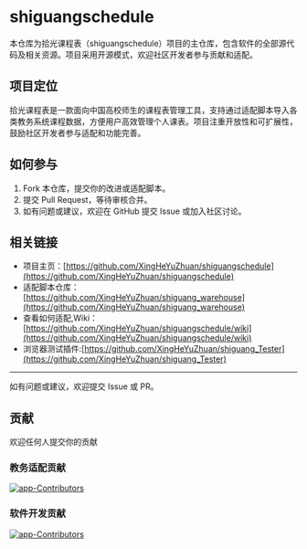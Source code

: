 # shiguangschedule

本仓库为拾光课程表（shiguangschedule）项目的主仓库，包含软件的全部源代码及相关资源。项目采用开源模式，欢迎社区开发者参与贡献和适配。

## 项目定位

拾光课程表是一款面向中国高校师生的课程表管理工具，支持通过适配脚本导入各类教务系统课程数据，方便用户高效管理个人课表。项目注重开放性和可扩展性，鼓励社区开发者参与适配和功能完善。

## 如何参与

1. Fork 本仓库，提交你的改进或适配脚本。
2. 提交 Pull Request，等待审核合并。
3. 如有问题或建议，欢迎在 GitHub 提交 Issue 或加入社区讨论。

## 相关链接

- 项目主页：[https://github.com/XingHeYuZhuan/shiguangschedule](https://github.com/XingHeYuZhuan/shiguangschedule)
- 适配脚本仓库：[https://github.com/XingHeYuZhuan/shiguang_warehouse](https://github.com/XingHeYuZhuan/shiguang_warehouse)
- 查看如何适配,Wiki：[https://github.com/XingHeYuZhuan/shiguangschedule/wiki](https://github.com/XingHeYuZhuan/shiguangschedule/wiki)
- 浏览器测试插件:[https://github.com/XingHeYuZhuan/shiguang_Tester](https://github.com/XingHeYuZhuan/shiguang_Tester)

---

如有问题或建议，欢迎提交 Issue 或 PR。

## 贡献  
欢迎任何人提交你的贡献  
### 教务适配贡献  
[![app-Contributors](https://contributors-img.web.app/image?repo=XingHeYuZhuan/shiguang_warehouse&max=105&columns=15)](https://github.com/XingHeYuZhuan/shiguang_warehouse/graphs/contributors)  

### 软件开发贡献  
[![app-Contributors](https://contributors-img.web.app/image?repo=XingHeYuZhuan/shiguangschedule&max=105&columns=15)](https://github.com/XingHeYuZhuan/shiguangschedule/graphs/contributors)  
